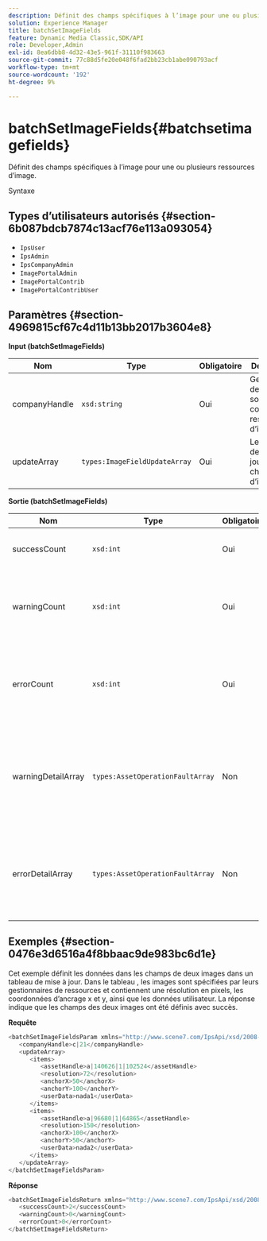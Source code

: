 ```yaml
---
description: Définit des champs spécifiques à l’image pour une ou plusieurs ressources d’image.
solution: Experience Manager
title: batchSetImageFields
feature: Dynamic Media Classic,SDK/API
role: Developer,Admin
exl-id: 8ea6dbb8-4d32-43e5-961f-31110f983663
source-git-commit: 77c88d5fe20e048f6fad2bb23cb1abe090793acf
workflow-type: tm+mt
source-wordcount: '192'
ht-degree: 9%

---
```


# batchSetImageFields{#batchsetimagefields}

Définit des champs spécifiques à l’image pour une ou plusieurs ressources d’image.

Syntaxe

## Types d’utilisateurs autorisés {#section-6b087bdcb7874c13acf76e113a093054}

* `IpsUser`
* `IpsAdmin`
* `IpsCompanyAdmin`
* `ImagePortalAdmin`
* `ImagePortalContrib`
* `ImagePortalContribUser`

## Paramètres {#section-4969815cf67c4d11b13bb2017b3604e8}

**Input (batchSetImageFields)**

| Nom | Type | Obligatoire | Description |
|---|---|---|---|
| companyHandle | `xsd:string` | Oui | Gestionnaire de la société qui contient les ressources d’image. |
| updateArray | `types:ImageFieldUpdateArray` | Oui | Le tableau des mises à jour des champs d’image. |

**Sortie (batchSetImageFields)**

| Nom | Type | Obligatoire | Description |
|---|---|---|---|
| successCount | `xsd:int` | Oui | Nombre de champs d’image définis avec succès. |
| warningCount | `xsd:int` | Oui | Nombre d’avertissements générés lorsque l’opération tentait de définir les champs de l’image. |
| errorCount | `xsd:int` | Oui | Nombre d’erreurs générées lorsque l’opération tentait de définir les champs de l’image. |
| warningDetailArray | `types:AssetOperationFaultArray` | Non | Tableau des détails associés aux ressources qui ont généré des avertissements lorsque l’opération a tenté d’appliquer les mises à jour. |
| errorDetailArray | `types:AssetOperationFaultArray` | Non | Tableau des détails associés aux ressources qui ont généré des erreurs lorsque l’opération a tenté d’appliquer les mises à jour. |

## Exemples {#section-0476e3d6516a4f8bbaac9de983bc6d1e}

Cet exemple définit les données dans les champs de deux images dans un tableau de mise à jour. Dans le tableau , les images sont spécifiées par leurs gestionnaires de ressources et contiennent une résolution en pixels, les coordonnées d’ancrage x et y, ainsi que les données utilisateur. La réponse indique que les champs des deux images ont été définis avec succès.

**Requête**

```java
<batchSetImageFieldsParam xmlns="http://www.scene7.com/IpsApi/xsd/2008-01-15">
   <companyHandle>c|21</companyHandle>
   <updateArray>
      <items>
         <assetHandle>a|140626|1|102524</assetHandle>
         <resolution>72</resolution>
         <anchorX>50</anchorX>
         <anchorY>100</anchorY>
         <userData>nada1</userData>
      </items>
      <items>
         <assetHandle>a|96680|1|64865</assetHandle>
         <resolution>150</resolution>
         <anchorX>100</anchorX>
         <anchorY>50</anchorY>
         <userData>nada2</userData>
      </items>
   </updateArray>
</batchSetImageFieldsParam>
```

**Réponse**

```java
<batchSetImageFieldsReturn xmlns="http://www.scene7.com/IpsApi/xsd/2008-01-15">
   <successCount>2</successCount>
   <warningCount>0</warningCount>
   <errorCount>0</errorCount>
</batchSetImageFieldsReturn>
```
